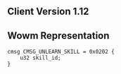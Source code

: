## Client Version 1.12

## Wowm Representation
```rust,ignore
cmsg CMSG_UNLEARN_SKILL = 0x0202 {
    u32 skill_id;    
}

```
